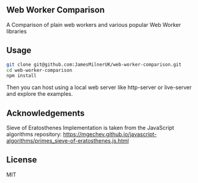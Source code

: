 
## Web Worker Comparison

A Comparison of plain web workers and various popular Web Worker libraries

## Usage

```bash
git clone git@github.com:JamesMilnerUK/web-worker-comparison.git
cd web-worker-comparison
npm install
```
Then you can host using a local web server like http-server or live-server and explore the examples.

## Acknowledgements
Sieve of Eratosthenes Implementation is taken from the JavaScript algorithms repository:
https://mgechev.github.io/javascript-algorithms/primes_sieve-of-eratosthenes.js.html

## License

MIT